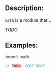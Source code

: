## Description:

`math` is a module that...

*TODO*

## Examples:

```v
import math

// TODO: CODE HERE

```
